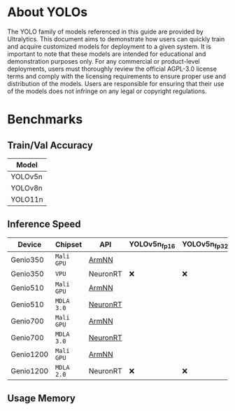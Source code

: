 # About YOLOs

The YOLO family of models referenced in this guide are provided by Ultralytics. This document aims to demonstrate how users can quickly train and acquire customized models for deployment to a given system. It is important to note that these models are intended for educational and demonstration purposes only. For any commercial or product-level deployments, users must thoroughly review the official AGPL-3.0 license terms and comply with the licensing requirements to ensure proper use and distribution of the models. Users are responsible for ensuring that their use of the models does not infringe on any legal or copyright regulations.

# Benchmarks
## Train/Val Accuracy
|  Model     |
|------------|
| YOLOv5n    |
| YOLOv8n    |
| YOLO11n    |

## Inference Speed 
|  Device    | Chipset     | API | YOLOv5n<sub>fp16  | YOLOv5n<sub>fp32 | YOLOv8n<sub>fp16 | YOLOv8n<sub>fp32 | YOLO11n<sub>fp32  | YOLO11n<sub>fp32 |
|------------|-------------|-------------|--------------------|-------------------|------------------|------------------|-------------------|------------------|
| Genio350   |`Mali GPU`   |[ArmNN](https://github.com/R300-AI/ITRI-AI-Hub/tree/main/Model-Zoo/Detection/YOLOs/ArmNN)        |          |          |          |          |          |          |
| Genio350   |`VPU`        |NeuronRT     |:x:       |:x:       |:x:       |:x:       |:x:       |:x:       |
| Genio510   |`Mali GPU`   |[ArmNN](https://github.com/R300-AI/ITRI-AI-Hub/tree/main/Model-Zoo/Detection/YOLOs/ArmNN)        |          |          |          |          |          |          |
| Genio510   |`MDLA 3.0`   |[NeuronRT](https://github.com/R300-AI/ITRI-AI-Hub/tree/main/Model-Zoo/Detection/YOLOs/NeuronRT)     |          |          |          |          |          |          |
| Genio700   |`Mali GPU`   |[ArmNN](https://github.com/R300-AI/ITRI-AI-Hub/tree/main/Model-Zoo/Detection/YOLOs/ArmNN)        |          |          |          |          |          |          |
| Genio700   |`MDLA 3.0`   |[NeuronRT](https://github.com/R300-AI/ITRI-AI-Hub/tree/main/Model-Zoo/Detection/YOLOs/NeuronRT)     |          |          |          |          |          |          | 
| Genio1200  |`Mali GPU`   |[ArmNN](https://github.com/R300-AI/ITRI-AI-Hub/tree/main/Model-Zoo/Detection/YOLOs/ArmNN)        |          |          |          |          |          |          |
| Genio1200  |`MDLA 2.0`   |NeuronRT     |:x:       |:x:       |:x:       |:x:       |:x:       |:x:       |

## Usage Memory 
